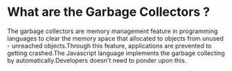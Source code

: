 # What are the Garbage Collectors ? 

The garbage collectors are memory management feature in programming languages to clear the memory space that allocated to objects from unused - unreached objects.Through this feature, applications are prevented to getting crashed.The Javascript language implements the garbage collecting by automatically.Developers doesn't need to ponder upon this.

